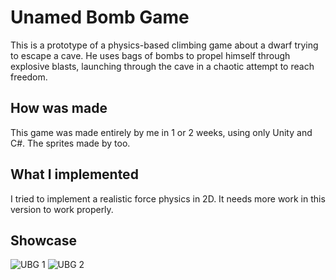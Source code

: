 # Unamed Bomb Game

This is a prototype of a physics-based climbing game about a dwarf trying to escape a cave. He uses bags of bombs to propel himself through explosive blasts, launching through the cave in a chaotic attempt to reach freedom.

## How was made

This game was made entirely by me in 1 or 2 weeks, using only Unity and C#. The sprites made by too.

## What I implemented

I tried to implement a realistic force physics in 2D. It needs more work in this version to work properly.

## Showcase

![UBG 1](https://github.com/user-attachments/assets/2a0c8032-45fe-4416-8200-d5a295f4eb5c) ![UBG 2](https://github.com/user-attachments/assets/58ab382b-4b53-4bdb-b9d1-32796c7bf244)


